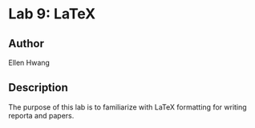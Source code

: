 # Lab 9: LaTeX

## Author

Ellen Hwang

## Description

The purpose of this lab is to familiarize with LaTeX formatting for writing reporta and papers. 